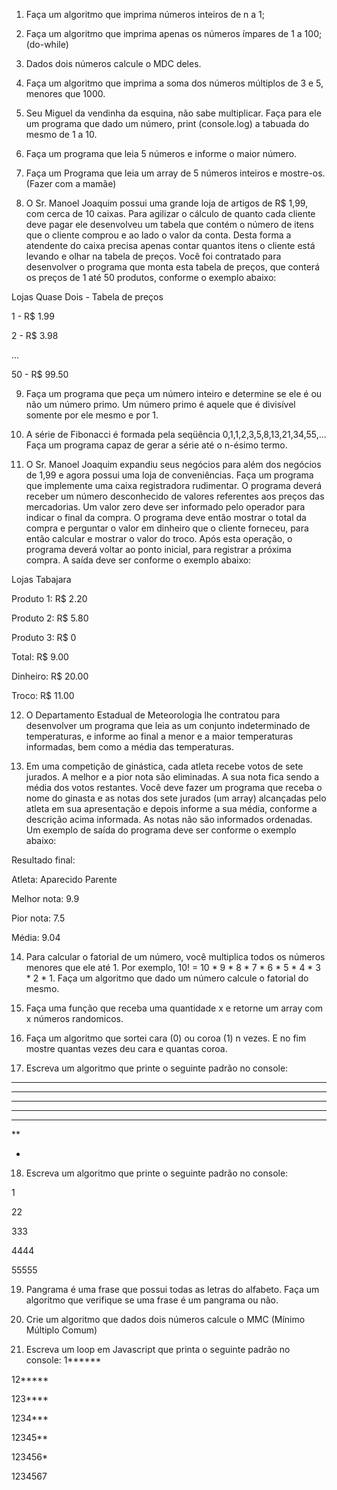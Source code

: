 01. Faça um algoritmo que imprima números inteiros de n a 1;

02. Faça um algoritmo que imprima apenas os números ímpares de 1 a 100; (do-while)

03. Dados dois números calcule o MDC deles.

04. Faça um algoritmo que imprima a soma dos números múltiplos de 3 e 5, menores que 1000.

05. Seu Miguel da vendinha da esquina, não sabe multiplicar. Faça para ele um programa que dado um número, print (console.log) a tabuada do mesmo de 1 a 10.

06. Faça um programa que leia 5 números e informe o maior número.

07. Faça um Programa que leia um array de 5 números inteiros e mostre-os. (Fazer com a mamãe)

08. O Sr. Manoel Joaquim possui uma grande loja de artigos de R$ 1,99, com cerca de 10 caixas. Para agilizar o cálculo de quanto cada cliente deve pagar ele desenvolveu um tabela que contém o número de itens que o cliente comprou e ao lado o valor da conta. Desta forma a atendente do caixa precisa apenas contar quantos itens o cliente está levando e olhar na tabela de preços. Você foi contratado para desenvolver o programa que monta esta tabela de preços, que conterá os preços de 1 até 50 produtos, conforme o exemplo abaixo:

Lojas Quase Dois - Tabela de preços

1 - R$ 1.99

2 - R$ 3.98

...

50 - R$ 99.50

09. Faça um programa que peça um número inteiro e determine se ele é ou não um número primo. Um número primo é aquele que é divisível somente por ele mesmo e por 1.

10. A série de Fibonacci é formada pela seqüência 0,1,1,2,3,5,8,13,21,34,55,... Faça um programa capaz de gerar a série até o n-ésimo termo.


11. O Sr. Manoel Joaquim expandiu seus negócios para além dos negócios de 1,99 e agora possui uma loja de conveniências. Faça um programa que implemente uma caixa registradora rudimentar. O programa deverá receber um número desconhecido de valores referentes aos preços das mercadorias. Um valor zero deve ser informado pelo operador para indicar o final da compra. O programa deve então mostrar o total da compra e perguntar o valor em dinheiro que o cliente forneceu, para então calcular e mostrar o valor do troco. Após esta operação, o programa deverá voltar ao ponto inicial, para registrar a próxima compra. A saída deve ser conforme o exemplo abaixo:

Lojas Tabajara

Produto 1: R$ 2.20

Produto 2: R$ 5.80

Produto 3: R$ 0

Total: R$ 9.00

Dinheiro: R$ 20.00

Troco: R$ 11.00

12. O Departamento Estadual de Meteorologia lhe contratou para desenvolver um programa que leia as um conjunto indeterminado de temperaturas, e informe ao final a menor e a maior temperaturas informadas, bem como a média das temperaturas.

13. Em uma competição de ginástica, cada atleta recebe votos de sete jurados. A melhor e a pior nota são eliminadas. A sua nota fica sendo a média dos votos restantes. Você deve fazer um programa que receba o nome do ginasta e as notas dos sete jurados (um array) alcançadas pelo atleta em sua apresentação e depois informe a sua média, conforme a descrição acima informada. As notas não são informados ordenadas. Um exemplo de saída do programa deve ser conforme o exemplo abaixo:

Resultado final:

Atleta: Aparecido Parente

Melhor nota: 9.9

Pior nota: 7.5

Média: 9.04

14. Para calcular o fatorial de um número, você multiplica todos os números menores que ele até 1. Por exemplo, 10! = 10 * 9 * 8 * 7 * 6 * 5 * 4 * 3 * 2 * 1. Faça um algoritmo que dado um número calcule o fatorial do mesmo.

15. Faça uma função que receba uma quantidade x e retorne um array com x números randomicos.

16. Faça um algoritmo que sortei cara (0) ou coroa (1) n vezes. E no fim mostre quantas vezes deu cara e quantas coroa.

17. Escreva um algoritmo que printe o seguinte padrão no console:

*******

******

*****

****

***

**

*

18. Escreva um algoritmo que printe o seguinte padrão no console:

1

22

333

4444

55555

19. Pangrama é uma frase que possui todas as letras do alfabeto. Faça um algoritmo que verifique se uma frase é um pangrama ou não.

20. Crie um algoritmo que dados dois números calcule o MMC (Mínimo Múltiplo Comum)

21. Escreva um loop em Javascript que printa o seguinte padrão no console: 1******

12*****

123****

1234***

12345**

123456*

1234567
